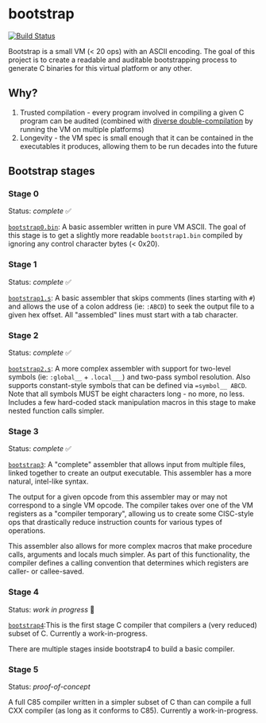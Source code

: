 # bootstrap 

[![Build Status](https://travis-ci.org/mmastrac/bootstrap.svg?branch=master)](https://travis-ci.org/mmastrac/bootstrap)

Bootstrap is a small VM (< 20 ops) with an ASCII encoding. The goal of this project is to create a readable and auditable
bootstrapping process to generate C binaries for this virtual platform or any other.

## Why?

 1. Trusted compilation - every program involved in compiling a given C program can be audited (combined with [diverse double-compilation](https://www.dwheeler.com/trusting-trust/) by running the VM on multiple platforms)
 2. Longevity - the VM spec is small enough that it can be contained in the executables it produces, allowing them to be run
    decades into the future

## Bootstrap stages

### Stage 0

Status: *complete* ✅

[`bootstrap0.bin`](bootstrap/bootstrap0.bin): A basic assembler written in pure VM ASCII. The goal of this stage is
to get a slightly more readable `bootstrap1.bin` compiled by ignoring any control character bytes (< 0x20).

### Stage 1

Status: *complete* ✅

[`bootstrap1.s`](bootstrap/bootstrap1/bootstrap1.s): A basic assembler that skips comments (lines starting with `#`) and allows
the use of a colon address (ie: `:ABCD`) to seek the output file to a given hex offset. All "assembled" lines must start with a tab character.

### Stage 2

Status: *complete* ✅

[`bootstrap2.s`](bootstrap/bootstrap2/bootstrap2.s): A more complex assembler with support for two-level symbols (ie: `:global__` + `.local___`)
and two-pass symbol resolution. Also supports constant-style symbols that can be defined via `=symbol__ ABCD`. Note that all symbols MUST
be eight characters long - no more, no less. Includes a few hard-coded stack manipulation macros in this stage to make nested function calls simpler.

### Stage 3

Status: *complete* ✅

[`bootstrap3`](bootstrap/bootstrap3/): A "complete" assembler that allows input from multiple files, linked together to create an output
executable. This assembler has a more natural, intel-like syntax.

The output for a given opcode from this assembler may or may not correspond to a single VM opcode. The compiler takes over one of the VM
registers as a "compiler temporary", allowing us to create some CISC-style ops that drastically reduce instruction counts for various 
types of operations.

This assembler also allows for more complex macros that make procedure calls, arguments and locals much simpler. As part of this 
functionality, the compiler defines a calling convention that determines which registers are caller- or callee-saved.

### Stage 4

Status: *work in progress* 🚧

[`bootstrap4`](bootstrap/bootstrap4/):This is the first stage C compiler that compilers a (very reduced) subset of C. Currently a work-in-progress.

There are multiple stages inside bootstrap4 to build a basic compiler.

### Stage 5

Status: *proof-of-concept*

A full C85 compiler written in a simpler subset of C than can compile a full CXX compiler (as long as it conforms to C85). Currently a work-in-progress.
